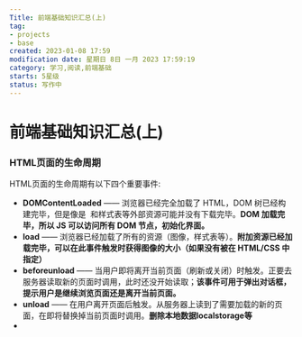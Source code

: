 ```yaml
---
Title: 前端基础知识汇总(上)
tag:
- projects
- base
created: 2023-01-08 17:59
modification date: 星期日 8日 一月 2023 17:59:19
category: 学习,阅读,前端基础
starts: 5星级
status: 写作中
---
```


# 前端基础知识汇总(上)

### HTML页面的生命周期

HTML页面的生命周期有以下四个重要事件:
- **DOMContentLoaded** —— 浏览器已经完全加载了 HTML，DOM 树已经构建完毕，但是像是 <img> 和样式表等外部资源可能并没有下载完毕。**DOM 加载完毕，所以 JS 可以访问所有 DOM 节点，初始化界面。**
- **load** —— 浏览器已经加载了所有的资源（图像，样式表等）。**附加资源已经加载完毕，可以在此事件触发时获得图像的大小（如果没有被在 HTML/CSS 中指定）**
- **beforeunload** —— 当用户即将离开当前页面（刷新或关闭）时触发。正要去服务器读取新的页面时调用，此时还没开始读取；**该事件可用于弹出对话框，提示用户是继续浏览页面还是离开当前页面。**
- **unload** —— 在用户离开页面后触发。从服务器上读到了需要加载的新的页面，在即将替换掉当前页面时调用。**删除本地数据localstorage等**
-